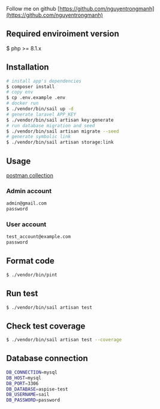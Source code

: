 Follow me on github [https://github.com/nguyentrongmanh](https://github.com/nguyentrongmanh)
## Required enviroiment version

$ php >= 8.1.x

## Installation

``` bash
# install app's dependencies
$ composer install
# copy env
$ cp .env.example .env
# docker run
$ ./vendor/bin/sail up -d
# generate laravel APP_KEY
$ ./vendor/bin/sail artisan key:generate
# run database migration and seed
$ ./vendor/bin/sail artisan migrate --seed
# generate symbolic link
$ ./vendor/bin/sail artisan storage:link
```
## Usage
[postman collection](https://api.postman.com/collections/7110532-eaab21e5-b0f5-4ac8-ae95-884b0cea8cd8?access_key=PMAT-01H59HFBQW8XFBA9DHQ1FGJYPV)

### Admin account
``` bash
admin@gmail.com
password
```

### User account
``` bash
test_account@example.com
password
```

## Format code

``` bash
$ ./vendor/bin/pint
```

## Run test

``` bash
$ ./vendor/bin/sail artisan test
```

## Check test coverage 

``` bash
$ ./vendor/bin/sail artisan test --coverage
```

## Database connection

``` bash
DB_CONNECTION=mysql
DB_HOST=mysql
DB_PORT=3306
DB_DATABASE=aspise-test
DB_USERNAME=sail
DB_PASSWORD=password
```

